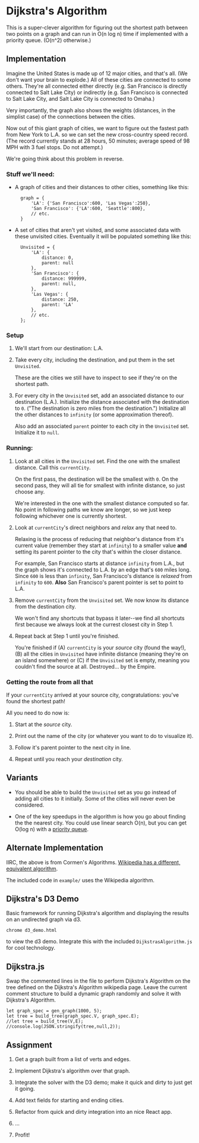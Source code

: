 # Dijkstra's Algorithm

This is a super-clever algorithm for figuring out the shortest path between two points on a graph and can run in O(n log n) time if implemented with a priority queue. (O(n^2) otherwise.)

## Implementation

Imagine the United States is made up of 12 major cities, and that's all. (We don't want your brain to explode.) All of these cities are connected to some others. They're all connected either directly (e.g. San Francisco is directly connected to Salt Lake City) or indirectly (e.g. San Francisco is connected to Salt Lake City, and Salt Lake City is connected to Omaha.)

Very importantly, the graph also shows the weights (distances, in the simplist case) of the connections between the cities.

Now out of this giant graph of cities, we want to figure out the fastest path from New York to L.A. so we can set the new cross-country speed record. (The record currently stands at 28 hours, 50 minutes; average speed of 98 MPH with 3 fuel stops. Do not attempt.)

We're going think about this problem in reverse.

### Stuff we'll need:

- A graph of cities and their distances to other cities, something like this:

        graph = {
            'LA': {'San Francisco':600, 'Las Vegas':250},
            'San Francisco': {'LA':600, 'Seattle':800},
            // etc.
        }

- A set of cities that aren't yet visited, and some associated data with these unvisited cities. Eventually it will be populated something like this:

        Unvisited = {
            'LA': {
                distance: 0,
                parent: null
            },
            'San Francisco': {
                distance: 999999,
                parent: null,
            },
            'Las Vegas': {
                distance: 250,
                parent: 'LA'
            },
            // etc.
        };

### Setup

1. We'll start from our destination: L.A.

2. Take every city, including the destination, and put them in the set `Unvisited`.

   These are the cities we still have to inspect to see if they're on the shortest path.

3. For every city in the `Unvisited` set, add an associated distance to our destination (L.A.). Initialize the distance associated with the destination to `0`. ("The destination is zero miles from the destination.") Initialize all the other distances to `infinity` (or some approximation thereof).

   Also add an associated `parent` pointer to each city in the `Unvisited` set. Initialize it to `null`.

### Running:

1. Look at all cities in the `Unvisited` set. Find the one with the smallest distance. Call this `currentCity`.

   On the first pass, the destination will be the smallest with `0`. On the second pass, they will all tie for smallest with infinite distance, so just choose any.

   We're interested in the one with the smallest distance computed so far. No point in following paths we know are longer, so we just keep following whichever one is currently shortest.

2. Look at `currentCity`'s direct neighbors and _relax_ any that need to.

   Relaxing is the process of reducing that neighbor's distance from it's current value (remember they start at `infinity`) to a smaller value **and** setting its parent pointer to the city that's within the closer distance.

   For example, San Francisco starts at distance `infinity` from L.A., but the graph shows it's connected to L.A. by an edge that's `600` miles long. Since `600` is less than `infinity`, San Francisco's distance is _relaxed_ from `infinity` to `600`. **Also** San Francisco's parent pointer is set to point to L.A.

3. Remove `currentCity` from the `Unvisited` set. We now know its distance from the destination city.

   We won't find any shortcuts that bypass it later--we find all shortcuts first because we always look at the currest closest city in Step 1.

4. Repeat back at Step 1 until you're finished.

   You're finished if (A) `currentCity` is your _source_ city (found the way!), (B) all the cities in `Unvisited` have infinite distance (meaning they're on an island somewhere) or (C) if the `Unvisited` set is empty, meaning you couldn't find the source at all. Destroyed... by the Empire.

### Getting the route from all that

If your `currentCity` arrived at your source city, congratulations: you've found the shortest path!

All you need to do now is:

1. Start at the _source_ city.

2. Print out the name of the city (or whatever you want to do to visualize it).

3. Follow it's parent pointer to the next city in line.

4. Repeat until you reach your _destination_ city.

## Variants

- You should be able to build the `Unvisited` set as you go instead of adding all cities to it initially. Some of the cities will never even be considered.

- One of the key speedups in the algorithm is how you go about finding the the nearest city. You could use linear search O(n), but you can get O(log n) with a [priority queue](https://en.wikipedia.org/wiki/Priority_queue).

## Alternate Implementation

IIRC, the above is from Cormen's Algorithms. [Wikipedia has a different, equivalent algorithm](https://en.wikipedia.org/wiki/Dijkstra%27s_algorithm#Pseudocode).

The included code in `example/` uses the Wikipedia algorithm.

## Dijkstra's D3 Demo

Basic framework for running Dijkstra's algorithm and displaying the results on an undirected graph via d3.

`chrome d3_demo.html`

to view the d3 demo. Integrate this with the included `DijkstrasAlgorithm.js` for cool technology.

## Dijkstra.js

Swap the commented lines in the file to perform Dijkstra's Algorithm on the tree defined on the Dijkstra's Algorithm wikipedia page. Leave the current comment structure to build a dynamic graph randomly and solve it with Dijkstra's Algorithm.

    let graph_spec = gen_graph(1000, 5);
    let tree = build_tree(graph_spec.V, graph_spec.E);
    //let tree = build_tree(V,E);
    //console.log(JSON.stringify(tree,null,2));

## Assignment

1. Get a graph built from a list of verts and edges.

2. Implement Dijkstra's algorithm over that graph.

3. Integrate the solver with the D3 demo; make it quick and dirty to just get it going.

4. Add text fields for starting and ending cities.

5. Refactor from quick and dirty integration into an nice React app.

6. ...

7. Profit!
